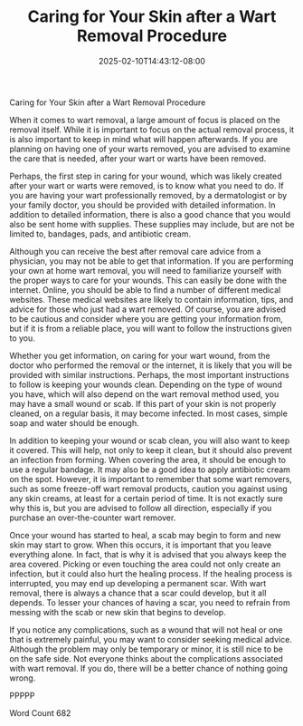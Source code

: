 ﻿---
title: "Caring for Your Skin after a Wart Removal Procedure"
date: 2025-02-10T14:43:12-08:00
description: "Wart Removal Tips for Web Success"
featured_image: "/images/Wart Removal.jpg"
tags: ["Wart Removal"]
---

Caring for Your Skin after a Wart Removal Procedure

When it comes to wart removal, a large amount of focus is placed on the removal itself. While it is important to focus on the actual removal process, it is also important to keep in mind what will happen afterwards.  If you are planning on having one of your warts removed, you are advised to examine the care that is needed, after your wart or warts have been removed.  

Perhaps, the first step in caring for your wound, which was likely created after your wart or warts were removed, is to know what you need to do.  If you are having your wart professionally removed, by a dermatologist or by your family doctor, you should be provided with detailed information. In addition to detailed information, there is also a good chance that you would also be sent home with supplies. These supplies may include, but are not be limited to, bandages, pads, and antibiotic cream.

Although you can receive the best after removal care advice from a physician, you may not be able to get that information. If you are performing your own at home wart removal, you will need to familiarize yourself with the proper ways to care for your wounds.  This can easily be done with the internet.  Online, you should be able to find a number of different medical websites. These medical websites are likely to contain information, tips, and advice for those who just had a wart removed. Of course, you are advised to be cautious and consider where you are getting your information from, but if it is from a reliable place, you will want to follow the instructions given to you.

Whether you get information, on caring for your wart wound, from the doctor who performed the removal or the internet, it is likely that you will be provided with similar instructions.  Perhaps, the most important instructions to follow is keeping your wounds clean.  Depending on the type of wound you have, which will also depend on the wart removal method used, you may have a small wound or scab. If this part of your skin is not properly cleaned, on a regular basis, it may become infected. In most cases, simple soap and water should be enough.

In addition to keeping your wound or scab clean, you will also want to keep it covered.  This will help, not only to keep it clean, but it should also prevent an infection from forming.  When covering the area, it should be enough to use a regular bandage.  It may also be a good idea to apply antibiotic cream on the spot. However, it is important to remember that some wart removers, such as some freeze-off wart removal products, caution you against using any skin creams, at least for a certain period of time.  It is not exactly sure why this is, but you are advised to follow all direction, especially if you purchase an over-the-counter wart remover. 

Once your wound has started to heal, a scab may begin to form and new skin may start to grow. When this occurs, it is important that you leave everything alone.  In fact, that is why it is advised that you always keep the area covered.  Picking or even touching the area could not only create an infection, but it could also hurt the healing process. If the healing process is interrupted, you may end up developing a permanent scar.  With wart removal, there is always a chance that a scar could develop, but it all depends.  To lesser your chances of having a scar, you need to refrain from messing with the scab or new skin that begins to develop.

If you notice any complications, such as a wound that will not heal or one that is extremely painful, you may want to consider seeking medical advice.  Although the problem may only be temporary or minor, it is still nice to be on the safe side.  Not everyone thinks about the complications associated with wart removal.  If you do, there will be a better chance of nothing going wrong.

PPPPP

Word Count 682

